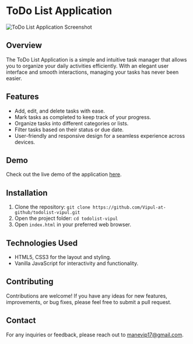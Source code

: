 # ToDo List Application

![ToDo List Application Screenshot](link-to-screenshot.png)

## Overview

The ToDo List Application is a simple and intuitive task manager that allows you to organize your daily activities efficiently. With an elegant user interface and smooth interactions, managing your tasks has never been easier.

## Features

- Add, edit, and delete tasks with ease.
- Mark tasks as completed to keep track of your progress.
- Organize tasks into different categories or lists.
- Filter tasks based on their status or due date.
- User-friendly and responsive design for a seamless experience across devices.

## Demo

Check out the live demo of the application [here](link-to-live-demo).

## Installation

1. Clone the repository: `git clone https://github.com/Vipul-at-github/todolist-vipul.git`
2. Open the project folder: `cd todolist-vipul`
3. Open `index.html` in your preferred web browser.

## Technologies Used

- HTML5, CSS3 for the layout and styling.
- Vanilla JavaScript for interactivity and functionality.

## Contributing

Contributions are welcome! If you have any ideas for new features, improvements, or bug fixes, please feel free to submit a pull request.


## Contact

For any inquiries or feedback, please reach out to [manevip17@gmail.com](mailto:manevip17@gmail.com).
